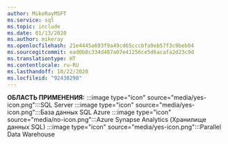 ```yaml
---
author: MikeRayMSFT
ms.service: sql
ms.topic: include
ms.date: 01/13/2020
ms.author: mikeray
ms.openlocfilehash: 21e4445a693f9a49cd65cccbfa9eb57f3c9beb04
ms.sourcegitcommit: ead0b8c334d487a07e41256ce5d6acafa2d23c9d
ms.translationtype: HT
ms.contentlocale: ru-RU
ms.lasthandoff: 10/22/2020
ms.locfileid: "92438298"
---
```

<Token>**ОБЛАСТЬ ПРИМЕНЕНИЯ:** :::image type="icon" source="media/yes-icon.png":::SQL Server :::image type="icon" source="media/yes-icon.png":::База данных SQL Azure :::image type="icon" source="media/no-icon.png":::Azure Synapse Analytics (Хранилище данных SQL) :::image type="icon" source="media/yes-icon.png":::Parallel Data Warehouse </Token>

